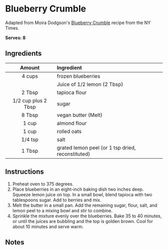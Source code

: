 # Blueberry Crumble

Adapted from Moira Dodgson's [Blueberry Crumble](https://cooking.nytimes.com/recipes/10453-blueberry-crumble) recipe from the NY Times.

**Serves: 8**

## Ingredients

|       Amount        | Ingredient                                        |
|:-------------------:|:------------------------------------------------- |
|       4 cups        | frozen blueberries                                |
|                     | Juice of 1/2 lemon (2 Tbsp)                       |
|       2  Tbsp       | tapioca flour                                     |
| 1/2 cup plus 2 Tbsp | sugar                                             |
|       8  Tbsp       | vegan butter (Melt)                               |
|       1  cup        | almond flour                                      |
|       1  cup        | rolled oats                                       |
|       1/4 tsp       | salt                                              |
|       1  Tbsp       | grated lemon peel (or 1 tsp dried, reconstituted) |


## Instructions

1. Preheat oven to 375 degrees.
1. Place blueberries in an eight-inch baking dish two inches deep. Squeeze lemon juice on top. In a small bowl, blend tapioca with two tablespoons sugar. Add to berries and mix.
1. Melt the butter in a small pan. Add the remaining sugar, flour, salt, and lemon peel to a mixing bowl and stir to combine.
1. Sprinkle the mixture evenly over the blueberries. Bake 35 to 40 minutes, or until the juices are bubbling and the top is golden brown. Cool for about 10 minutes and serve warm.

## Notes
